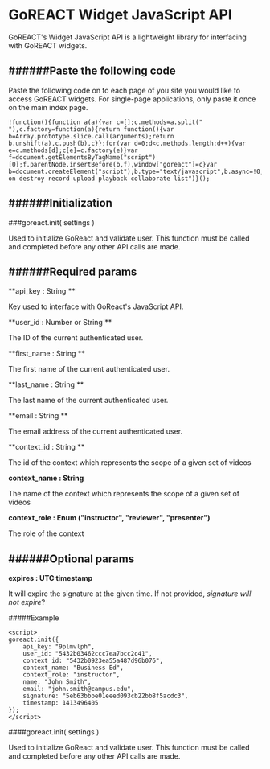 GoREACT Widget JavaScript API
===
GoREACT's Widget JavaScript API is a lightweight library for interfacing with GoREACT widgets.

######Paste the following code
---

Paste the following code on to each page of you site you would like to access GoREACT widgets. For single-page applications, only paste it once on the main index page.

	!function(){function a(a){var c=[];c.methods=a.split(" "),c.factory=function(a){return function(){var b=Array.prototype.slice.call(arguments);return b.unshift(a),c.push(b),c}};for(var d=0;d<c.methods.length;d++){var e=c.methods[d];c[e]=c.factory(e)}var f=document.getElementsByTagName("script")[0];f.parentNode.insertBefore(b,f),window["goreact"]=c}var b=document.createElement("script");b.type="text/javascript",b.async=!0,b.src="../build/widgets.js",a("init on destroy record upload playback collaborate list")}();

######Initialization
---

###goreact.init( settings )

Used to initialize GoReact and validate user. This function must be called and completed before any other API calls are made.

######Required params
---

**api_key : String **

Key used to interface with GoReact's JavaScript API.

**user_id : Number or String **

The ID of the current authenticated user.

**first_name : String **

The first name of the current authenticated user.

**last_name : String **

The last name of the current authenticated user.

**email : String **

The email address of the current authenticated user.

**context_id : String **

The id of the context which represents the scope of a given set of videos

**context_name : String**

The name of the context which represents the scope of a given set of videos

**context_role : Enum ("instructor", "reviewer", "presenter")**

The role of the context

######Optional params
---

**expires : UTC timestamp**

It will expire the signature at the given time. If not provided, *signature will not expire*?

#####Example

	<script>
	goreact.init({
        api_key: "9plmvlph",
        user_id: "5432b03462ccc7ea7bcc2c41",
        context_id: "5432b0923ea55a487d96b076",
        context_name: "Business Ed",
        context_role: "instructor",
        name: "John Smith",
        email: "john.smith@campus.edu",
        signature: "5eb63bbbe01eeed093cb22bb8f5acdc3",
        timestamp: 1413496405
    });
    </script>

####goreact.init( settings )

Used to initialize GoReact and validate user. This function must be called and completed before any other API calls are made.